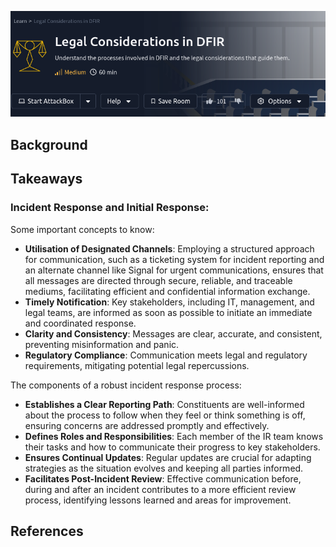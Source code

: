 
<a href="https://tryhackme.com/r/room/dfirprocesslegalconsiderations" target="_blank"><img src="./banner.png" width="700px" /></a>

## Background

## Takeaways

### Incident Response and Initial Response:

Some important concepts to know:

* __Utilisation of Designated Channels__: Employing a structured approach for communication, such as a ticketing system for incident reporting and an alternate channel like Signal for urgent communications, ensures that all messages are directed through secure, reliable, and traceable mediums, facilitating efficient and confidential information exchange.
* __Timely Notification__: Key stakeholders, including IT, management, and legal teams, are informed as soon as possible to initiate an immediate and coordinated response.
* __Clarity and Consistency__: Messages are clear, accurate, and consistent, preventing misinformation and panic.
* __Regulatory Compliance__: Communication meets legal and regulatory requirements, mitigating potential legal repercussions.

The components of a robust incident response process:

* __Establishes a Clear Reporting Path__: Constituents are well-informed about the process to follow when they feel or think something is off, ensuring concerns are addressed promptly and effectively.
* __Defines Roles and Responsibilities__: Each member of the IR team knows their tasks and how to communicate their progress to key stakeholders.
* __Ensures Continual Updates__: Regular updates are crucial for adapting strategies as the situation evolves and keeping all parties informed.
* __Facilitates Post-Incident Review__: Effective communication before, during and after an incident contributes to a more efficient review process, identifying lessons learned and areas for improvement.



## References


